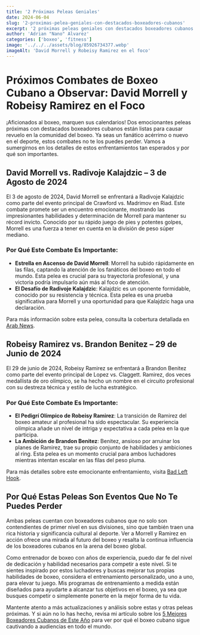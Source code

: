 ```yaml
---
title: '2 Próximas Peleas Geniales'
date: 2024-06-04
slug: '2-proximas-pelea-geniales-con-destacados-boxeadores-cubanos'
excerpt: '2 próximas peleas geniales con destacados boxeadores cubanos como David Morrell y Robeisy Ramirez en el foco'
author: 'Adrian "Nano" Alvarez'
categories: ['boxeo', 'fitness']
image: '../../../assets/blog/85926734377.webp'
imageAlt: 'David Morrell y Robeisy Ramirez en el foco'
---
```


# Próximos Combates de Boxeo Cubano a Observar: David Morrell y Robeisy Ramirez en el Foco

¡Aficionados al boxeo, marquen sus calendarios! Dos emocionantes peleas próximas con destacados boxeadores cubanos están listas para causar revuelo en la comunidad del boxeo. Ya seas un fanático acérrimo o nuevo en el deporte, estos combates no te los puedes perder. Vamos a sumergirnos en los detalles de estos enfrentamientos tan esperados y por qué son importantes.

## David Morrell vs. Radivoje Kalajdzic – 3 de Agosto de 2024

El 3 de agosto de 2024, David Morrell se enfrentará a Radivoje Kalajdzic como parte del evento principal de Crawford vs. Madrimov en Riad. Este combate promete ser un encuentro emocionante, mostrando las impresionantes habilidades y determinación de Morrell para mantener su récord invicto. Conocido por su rápido juego de pies y potentes golpes, Morrell es una fuerza a tener en cuenta en la división de peso súper mediano.

### Por Qué Este Combate Es Importante:

- **Estrella en Ascenso de David Morrell**: Morrell ha subido rápidamente en las filas, captando la atención de los fanáticos del boxeo en todo el mundo. Esta pelea es crucial para su trayectoria profesional, y una victoria podría impulsarlo aún más al foco de atención.
- **El Desafío de Radivoje Kalajdzic**: Kalajdzic es un oponente formidable, conocido por su resistencia y técnica. Esta pelea es una prueba significativa para Morrell y una oportunidad para que Kalajdzic haga una declaración.

Para más información sobre esta pelea, consulta la cobertura detallada en [Arab News](https://www.arabnews.com/node/2498921/sport).

## Robeisy Ramirez vs. Brandon Benitez – 29 de Junio de 2024

El 29 de junio de 2024, Robeisy Ramirez se enfrentará a Brandon Benitez como parte del evento principal de Lopez vs. Claggett. Ramirez, dos veces medallista de oro olímpico, se ha hecho un nombre en el circuito profesional con su destreza técnica y estilo de lucha estratégico.

### Por Qué Este Combate Es Importante:

- **El Pedigrí Olímpico de Robeisy Ramirez**: La transición de Ramirez del boxeo amateur al profesional ha sido espectacular. Su experiencia olímpica añade un nivel de intriga y expectativa a cada pelea en la que participa.
- **La Ambición de Brandon Benitez**: Benitez, ansioso por arruinar los planes de Ramirez, trae su propio conjunto de habilidades y ambiciones al ring. Esta pelea es un momento crucial para ambos luchadores mientras intentan escalar en las filas del peso pluma.

Para más detalles sobre este emocionante enfrentamiento, visita [Bad Left Hook](https://www.badlefthook.com/2024/5/20/24160936/teofimo-lopez-vs-steve-claggett-official-june-29-miami-boxing-news-2024).

## Por Qué Estas Peleas Son Eventos Que No Te Puedes Perder

Ambas peleas cuentan con boxeadores cubanos que no solo son contendientes de primer nivel en sus divisiones, sino que también traen una rica historia y significancia cultural al deporte. Ver a Morrell y Ramirez en acción ofrece una mirada al futuro del boxeo y resalta la continua influencia de los boxeadores cubanos en la arena del boxeo global.

Como entrenador de boxeo con años de experiencia, puedo dar fe del nivel de dedicación y habilidad necesarios para competir a este nivel. Si te sientes inspirado por estos luchadores y buscas mejorar tus propias habilidades de boxeo, considera el entrenamiento personalizado, uno a uno, para elevar tu juego. Mis programas de entrenamiento a medida están diseñados para ayudarte a alcanzar tus objetivos en el boxeo, ya sea que busques competir o simplemente ponerte en la mejor forma de tu vida.

Mantente atento a más actualizaciones y análisis sobre estas y otras peleas próximas. Y si aún no lo has hecho, revisa mi artículo sobre los [5 Mejores Boxeadores Cubanos de Este Año](https://www.nanofighters.club/en/blog/5-best-cuban-boxers/) para ver por qué el boxeo cubano sigue cautivando a audiencias en todo el mundo.